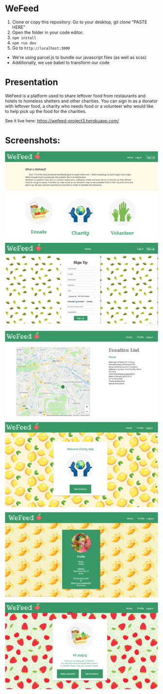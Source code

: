 # WeFeed

1. Clone or copy this repository:
       Go to your desktop, git clone "PASTE HERE"
2. Open the folder in your code editor.       
3. `npm install`
4. `npm run dev`
5. Go to `http://localhost:3000`

-   We're using parcel.js to bundle our javascript files (as well as scss)
-   Additionally, we use babel to transform our code

# Presentation

WeFeed is a platform used to share leftover food from restaurants and hotels to homeless shelters and other charities. You can sign in as a donator with leftover food, a charity who needs food or a volunteer who would like to help pick up the food for the charities.

See it live here: https://wefeed-project3.herokuapp.com/

# Screenshots:

![Screenshot1](https://github.com/Sianaisp/WeFeed/blob/master/screenshots/Screen%20Shot%202018-09-26%20at%2010.51.57.png)

![Screenshot2](https://github.com/Sianaisp/WeFeed/blob/master/screenshots/Screen%20Shot%202018-09-25%20at%2016.07.45.png)

![Screenshot3](https://github.com/Sianaisp/WeFeed/blob/master/screenshots/Screen%20Shot%202018-09-26%20at%2010.53.33.png)

![Screenshot4](https://github.com/Sianaisp/WeFeed/blob/master/screenshots/Screen%20Shot%202018-09-26%20at%2010.54.03.png)

![Screenshot5](https://github.com/Sianaisp/WeFeed/blob/master/screenshots/Screen%20Shot%202018-09-26%20at%2014.19.58.png)

![Screenshot6](https://github.com/Sianaisp/WeFeed/blob/master/screenshots/Screen%20Shot%202018-09-26%20at%2015.14.02.png)
